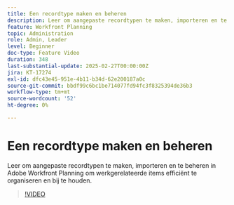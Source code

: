 ```yaml
---
title: Een recordtype maken en beheren
description: Leer om aangepaste recordtypen te maken, importeren en te beheren in Adobe Workfront Planning om werkgerelateerde items efficiënt te organiseren en bij te houden.
feature: Workfront Planning
topic: Administration
role: Admin, Leader
level: Beginner
doc-type: Feature Video
duration: 348
last-substantial-update: 2025-02-27T00:00:00Z
jira: KT-17274
exl-id: dfc43e45-951e-4b11-b34d-62e200187a0c
source-git-commit: bbdf99c6bc1be714077fd94fc3f8325394de36b3
workflow-type: tm+mt
source-wordcount: '52'
ht-degree: 0%

---
```


# Een recordtype maken en beheren

Leer om aangepaste recordtypen te maken, importeren en te beheren in Adobe Workfront Planning om werkgerelateerde items efficiënt te organiseren en bij te houden.

>[!VIDEO](https://video.tv.adobe.com/v/3448090/?learn=on&enablevpops=1&captions=dut)
